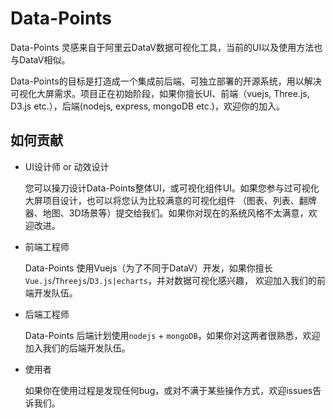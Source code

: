 # Data-Points

Data-Points 灵感来自于阿里云DataV数据可视化工具，当前的UI以及使用方法也与DataV相似。

Data-Points的目标是打造成一个集成前后端、可独立部署的开源系统，用以解决可视化大屏需求。项目正在初始阶段，如果你擅长UI、前端（vuejs, 
Three.js, D3.js etc.），后端(nodejs, express, mongoDB etc.)，欢迎你的加入。


## 如何贡献

 - UI设计师 or 动效设计
    
    您可以操刀设计Data-Points整体UI，或可视化组件UI。如果您参与过可视化大屏项目设计，也可以将您认为比较满意的可视化组件
    （图表、列表、翻牌器、地图、3D场景等）提交给我们。如果你对现在的系统风格不太满意，欢迎改进。
 
 - 前端工程师
  
    Data-Points 使用Vuejs（为了不同于DataV）开发，如果你擅长`Vue.js`/`Threejs`/`D3.js|echarts`，并对数据可视化感兴趣，
    欢迎加入我们的前端开发队伍。

 - 后端工程师

    Data-Points 后端计划使用`nodejs` + `mongoDB`，如果你对这两者很熟悉，欢迎加入我们的后端开发队伍。

 - 使用者

    如果你在使用过程是发现任何bug，或对不满于某些操作方式，欢迎issues告诉我们。

    